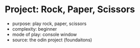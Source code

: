 # Project: Rock, Paper, Scissors

* purpose: play rock, paper, scissors
* complexity: beginner
* mode of play: console window
* source: the odin project (foundaitons)
